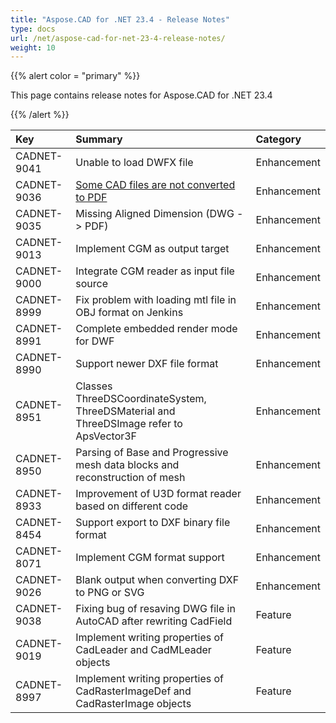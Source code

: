 ```yaml
---
title: "Aspose.CAD for .NET 23.4 - Release Notes"
type: docs
url: /net/aspose-cad-for-net-23-4-release-notes/
weight: 10
---
```


{{% alert color = "primary" %}}

This page contains release notes for Aspose.CAD for .NET 23.4

{{% /alert %}}


|**Key**|**Summary**|**Category**|
| :- | :- | :- |
| CADNET-9041 | Unable to load DWFX file | Enhancement |
| CADNET-9036 | [Some CAD files are not converted to PDF](https://forum.aspose.com/t/some-cad-files-are-not-converted-to-pdf/261925) | Enhancement |
| CADNET-9035 | Missing Aligned Dimension (DWG -> PDF) | Enhancement |
| CADNET-9013 | Implement CGM as output target | Enhancement |
| CADNET-9000 | Integrate CGM reader as input file source | Enhancement |
| CADNET-8999 | Fix problem with loading mtl file in OBJ format on Jenkins | Enhancement |
| CADNET-8991 | Complete embedded render mode for DWF | Enhancement |
| CADNET-8990 | Support newer DXF file format | Enhancement |
| CADNET-8951 | Classes ThreeDSCoordinateSystem, ThreeDSMaterial and ThreeDSImage refer to ApsVector3F | Enhancement |
| CADNET-8950 | Parsing of Base and Progressive mesh data blocks and reconstruction of mesh | Enhancement |
| CADNET-8933 | Improvement of U3D format reader based on different code | Enhancement |
| CADNET-8454 | Support export to DXF binary file format | Enhancement |
| CADNET-8071 | Implement CGM format support | Enhancement |
| CADNET-9026 | Blank output when converting DXF to PNG or SVG | Enhancement |
| CADNET-9038 | Fixing bug of resaving DWG file in AutoCAD after rewriting CadField | Feature |
| CADNET-9019 | Implement writing properties of CadLeader and CadMLeader objects | Feature |
| CADNET-8997 | Implement writing properties of CadRasterImageDef and CadRasterImage objects | Feature |
